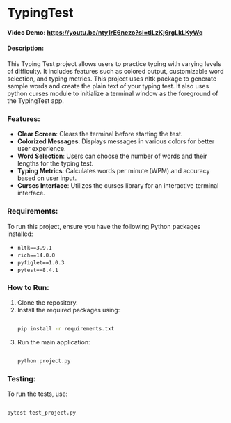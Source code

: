 # TypingTest

#### Video Demo: <https://youtu.be/nty1rE6nezo?si=tlLzKj6rgLkLKyWq>

#### Description:
This Typing Test project allows users to practice typing with varying levels of difficulty. It includes features such as colored output, customizable word selection, and typing metrics.
This project uses nltk package to generate sample words and create the plain text of your typing test.
It also uses python curses module to initialize a terminal window as the foreground of the TypingTest app.

### Features:
- **Clear Screen**: Clears the terminal before starting the test.
- **Colorized Messages**: Displays messages in various colors for better user experience.
- **Word Selection**: Users can choose the number of words and their lengths for the typing test.
- **Typing Metrics**: Calculates words per minute (WPM) and accuracy based on user input.
- **Curses Interface**: Utilizes the curses library for an interactive terminal interface.

### Requirements:
To run this project, ensure you have the following Python packages installed:
- `nltk==3.9.1`
- `rich==14.0.0`
- `pyfiglet==1.0.3`
- `pytest==8.4.1`

### How to Run:
1. Clone the repository.
2. Install the required packages using:
   ```bash

   pip install -r requirements.txt
   ```
3. Run the main application:
   ```bash

   python project.py
   ```

### Testing:
To run the tests, use:
```bash

pytest test_project.py

```
